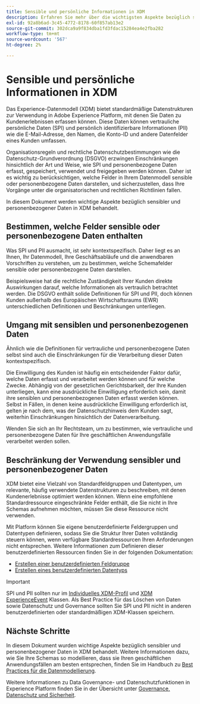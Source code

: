 ```yaml
---
title: Sensible und persönliche Informationen in XDM
description: Erfahren Sie mehr über die wichtigsten Aspekte bezüglich sensibler personenbezogener Daten (SPI) und persönlich identifizierbarer Informationen (PII) im Experience-Datenmodell (XDM).
exl-id: 92a8b6ad-3c45-4772-8178-60f857ab13e2
source-git-commit: 302dca9a9f834dba1fd3fdac15284ea4e2fba282
workflow-type: tm+mt
source-wordcount: '567'
ht-degree: 2%

---
```


# Sensible und persönliche Informationen in XDM

Das Experience-Datenmodell (XDM) bietet standardmäßige Datenstrukturen zur Verwendung in Adobe Experience Platform, mit denen Sie Daten zu Kundenerlebnissen erfassen können. Diese Daten können vertrauliche persönliche Daten (SPI) und persönlich identifizierbare Informationen (PII) wie die E-Mail-Adresse, den Namen, die Konto-ID und andere Datenfelder eines Kunden umfassen.

Organisationsregeln und rechtliche Datenschutzbestimmungen wie die Datenschutz-Grundverordnung (DSGVO) erzwingen Einschränkungen hinsichtlich der Art und Weise, wie SPI und personenbezogene Daten erfasst, gespeichert, verwendet und freigegeben werden können. Daher ist es wichtig zu berücksichtigen, welche Felder in Ihrem Datenmodell sensible oder personenbezogene Daten darstellen, und sicherzustellen, dass Ihre Vorgänge unter die organisatorischen und rechtlichen Richtlinien fallen.

In diesem Dokument werden wichtige Aspekte bezüglich sensibler und personenbezogener Daten in XDM behandelt.

## Bestimmen, welche Felder sensible oder personenbezogene Daten enthalten

Was SPI und PII ausmacht, ist sehr kontextspezifisch. Daher liegt es an Ihnen, Ihr Datenmodell, Ihre Geschäftsabläufe und die anwendbaren Vorschriften zu verstehen, um zu bestimmen, welche Schemafelder sensible oder personenbezogene Daten darstellen.

Beispielsweise hat die rechtliche Zuständigkeit Ihrer Kunden direkte Auswirkungen darauf, welche Informationen als vertraulich betrachtet werden. Die DSGVO enthält solide Definitionen für SPI und PII, doch können Kunden außerhalb des Europäischen Wirtschaftsraums (EWR) unterschiedlichen Definitionen und Beschränkungen unterliegen.

## Umgang mit sensiblen und personenbezogenen Daten

Ähnlich wie die Definitionen für vertrauliche und personenbezogene Daten selbst sind auch die Einschränkungen für die Verarbeitung dieser Daten kontextspezifisch.

Die Einwilligung des Kunden ist häufig ein entscheidender Faktor dafür, welche Daten erfasst und verarbeitet werden können und für welche Zwecke. Abhängig von der gesetzlichen Gerichtsbarkeit, der Ihre Kunden unterliegen, kann eine ausdrückliche Einwilligung erforderlich sein, damit ihre sensiblen und personenbezogenen Daten erfasst werden können. Selbst in Fällen, in denen keine ausdrückliche Einwilligung erforderlich ist, gelten je nach dem, was der Datenschutzhinweis dem Kunden sagt, weiterhin Einschränkungen hinsichtlich der Datenverarbeitung.

Wenden Sie sich an Ihr Rechtsteam, um zu bestimmen, wie vertrauliche und personenbezogene Daten für Ihre geschäftlichen Anwendungsfälle verarbeitet werden sollen.

## Beschränkung der Verwendung sensibler und personenbezogener Daten

XDM bietet eine Vielzahl von Standardfeldgruppen und Datentypen, um relevante, häufig verwendete Datenstrukturen zu beschreiben, mit denen Kundenerlebnisse optimiert werden können. Wenn eine empfohlene Standardressource eingeschränkte Felder enthält, die Sie nicht in Ihre Schemas aufnehmen möchten, müssen Sie diese Ressource nicht verwenden.

Mit Platform können Sie eigene benutzerdefinierte Feldergruppen und Datentypen definieren, sodass Sie die Struktur Ihrer Daten vollständig steuern können, wenn verfügbare Standardressourcen Ihren Anforderungen nicht entsprechen. Weitere Informationen zum Definieren dieser benutzerdefinierten Ressourcen finden Sie in der folgenden Dokumentation:

* [Erstellen einer benutzerdefinierten Feldgruppe](../ui/resources/field-groups.md#create)
* [Erstellen eines benutzerdefinierten Datentyps](../ui/resources/data-types.md#create)

<!-- (To include once features are available)
* Marking fields as sensitive
* Remove fields from standard field groups pre-ingestion
* Deprecate fields post-ingestion
-->

>[!IMPORTANT]
>
>SPI und PII sollten nur im [Individuelles XDM-Profil](../classes/individual-profile.md) und [XDM ExperienceEvent](../classes/experienceevent.md) Klassen. Als Best Practice für das Löschen von Daten sowie Datenschutz und Governance sollten Sie SPI und PII nicht in anderen benutzerdefinierten oder standardmäßigen XDM-Klassen speichern.

## Nächste Schritte

In diesem Dokument wurden wichtige Aspekte bezüglich sensibler und personenbezogener Daten in XDM behandelt. Weitere Informationen dazu, wie Sie Ihre Schemas so modellieren, dass sie Ihren geschäftlichen Anwendungsfällen am besten entsprechen, finden Sie im Handbuch zu [Best Practices für die Datenmodellierung](./best-practices.md).

Weitere Informationen zu Data Governance- und Datenschutzfunktionen in Experience Platform finden Sie in der Übersicht unter [Governance, Datenschutz und Sicherheit](../../landing/governance-privacy-security/overview.md).
